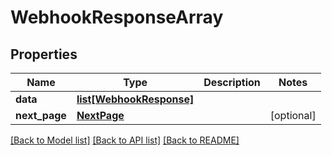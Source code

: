 # WebhookResponseArray

## Properties
Name | Type | Description | Notes
------------ | ------------- | ------------- | -------------
**data** | [**list[WebhookResponse]**](WebhookResponse.md) |  | 
**next_page** | [**NextPage**](NextPage.md) |  | [optional] 

[[Back to Model list]](../README.md#documentation-for-models) [[Back to API list]](../README.md#documentation-for-api-endpoints) [[Back to README]](../README.md)

